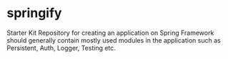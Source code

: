 # springify
Starter Kit Repository for creating an application on Spring Framework should generally contain mostly used modules in the application such as Persistent, Auth, Logger, Testing etc.
